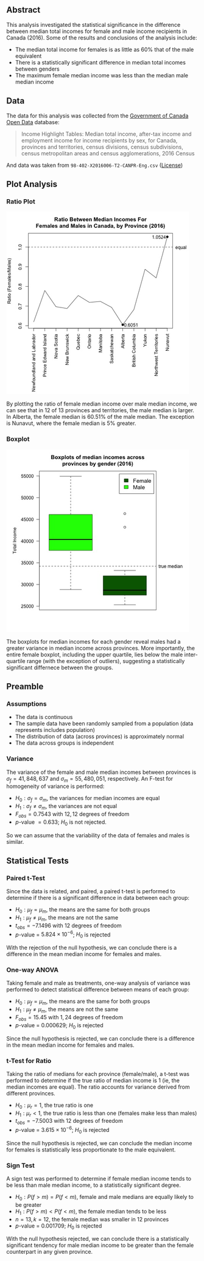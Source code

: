 ## Abstract 

This analysis investigated the statistical significance in the difference between median total incomes for female and male income recipients in Canada (2016). Some of the results and conclusions of the analysis include:

- The median total income for females is as little as 60% that of the male equivalent
- There is a statistically significant difference in median total incomes between genders
- The maximum female median income was less than the median male median income

## Data

The data for this analysis was collected from the [Government of Canada Open Data](a1b8373c-522a-4cce-87c7-a2bc8b9530e7) database:

> Income Highlight Tables: Median total income, after-tax income and employment income for income recipients by sex, for Canada, provinces and territories, census divisions, census subdivisions, census metropolitan areas and census agglomerations, 2016 Census

And data was taken from `98-402-X2016006-T2-CANPR-Eng.csv` ([License](https://open.canada.ca/en/open-government-licence-canada))

## Plot Analysis

### Ratio Plot
![ratio](/plots/ratio.jpg)

By plotting the ratio of female median income over male median income, we can see that in 12 of 13 provinces and territories, the male median is larger. In Alberta, the female median is $60.51$% of the male median. The exception is Nunavut, where the female median is $5$% greater.

### Boxplot
![boxplot](/plots/boxplot.jpg)

The boxplots for median incomes for each gender reveal males had a greater variance in median income across provinces. More importantly, the entire female boxplot, including the upper quartile, lies below the male inter-quartile range (with the exception of outliers), suggesting a statistically significant differnece between the groups.

## Preamble

### Assumptions

- The data is continuous
- The sample data have been randomly sampled from a population (data represents includes population)
- The distribution of data (across provinces) is approximately normal
- The data across groups is independent

### Variance

The variance of the female and male median incomes between provinces is $\sigma_f = 41,848,637$ and $\sigma_m = 55,480,051$, respectively. An F-test for homogeneity of variance is performed:

- $H_0: \sigma_f = \sigma_m$, the variances for median incomes are equal
- $H_1: \sigma_f \neq \sigma_m$, the variances are not equal 
- $F_{obs} = 0.7543$ with $12, 12$ degrees of freedom 
- $p$-value $= 0.633$; $H_0$ is not rejected. 

So we can assume that the variability of the data of females and males is similar.

## Statistical Tests

### Paired t-Test

Since the data is related, and paired, a paired t-test is performed to determine if there is a significant difference in data between each group:

- $H_0: \mu_f = \mu_m$, the means are the same for both groups
- $H_1: \mu_f \neq \mu_m$, the means are not the same
- $t_{obs} = -7.1496$ with $12$ degrees of freedom
- $p$-value = $5.824 \times 10^{-6}$; $H_0$ is rejected

With the rejection of the null hypothesis, we can conclude there is a difference in the mean median income for females and males.

### One-way ANOVA

Taking female and male as treatments, one-way analysis of variance was performed to detect statistical difference between means of each group:

- $H_0: \mu_f = \mu_m$, the means are the same for both groups
- $H_1: \mu_f \neq \mu_m$, the means are not the same
- $F_{obs} = 15.45$ with $1, 24$ degrees of freedom
- $p$-value = $0.000629$; $H_0$ is rejected

Since the null hypothesis is rejected, we can conclude there is a difference in the mean median income for females and males.

### t-Test for Ratio

Taking the ratio of medians for each province (female/male), a t-test was performed to determine if the true ratio of median income is 1 (ie, the median incomes are equal). The ratio accounts for variance derived from different provinces.

- $H_0: \mu_r = 1$, the true ratio is one
- $H_1: \mu_r < 1$, the true ratio is less than one (females make less than males)
- $t_{obs} = -7.5003$ with $12$ degrees of freedom
- $p$-value = $3.615 \times 10^{-6}$; $H_0$ is rejected

Since the null hypothesis is rejected, we can conclude the median income for females is statistically less proportionate to the male equivalent.

### Sign Test

A sign test was performed to determine if female median income tends to be less than male median income, to a statistically significant degree.

- $H_0: P(f > m) = P(f < m)$, female and male medians are equally likely to be greater
- $H_1: P(f > m) < P(f < m)$, the female median tends to be less
- $n = 13, k = 12$, the female median was smaller in 12 provinces
- $p$-value = $0.001709$; $H_0$ is rejected

With the null hypothesis rejected, we can conclude there is a statistically significant tendency for male median income to be greater than the female counterpart in any given province.
